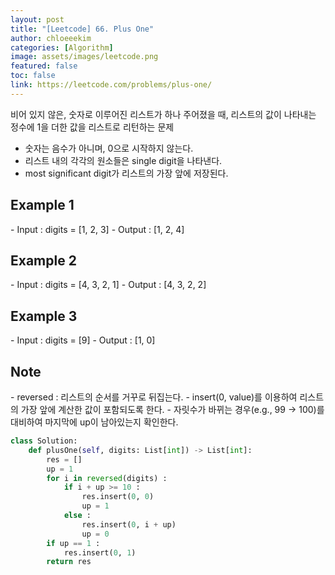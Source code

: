 ```yaml
---
layout: post
title: "[Leetcode] 66. Plus One"
author: chloeeekim
categories: [Algorithm]
image: assets/images/leetcode.png
featured: false
toc: false
link: https://leetcode.com/problems/plus-one/
---
```


비어 있지 않은, 숫자로 이루어진 리스트가 하나 주어졌을 때, 리스트의 값이 나타내는 정수에 1을 더한 값을 리스트로 리턴하는 문제
- 숫자는 음수가 아니며, 0으로 시작하지 않는다.
- 리스트 내의 각각의 원소들은 single digit을 나타낸다.
- most significant digit가 리스트의 가장 앞에 저장된다.

<h2>Example 1</h2>
- Input : digits = [1, 2, 3]
- Output : [1, 2, 4]

<h2>Example 2</h2>
- Input : digits = [4, 3, 2, 1]
- Output : [4, 3, 2, 2]

<h2>Example 3</h2>
- Input : digits = [9]
- Output : [1, 0]

<h2>Note</h2>
- reversed : 리스트의 순서를 거꾸로 뒤집는다.
- insert(0, value)를 이용하여 리스트의 가장 앞에 계산한 값이 포함되도록 한다.
- 자릿수가 바뀌는 경우(e.g., 99 -> 100)를 대비하여 마지막에 up이 남아있는지 확인한다.

```python
class Solution:
    def plusOne(self, digits: List[int]) -> List[int]:
        res = []
        up = 1
        for i in reversed(digits) :
            if i + up >= 10 :
                res.insert(0, 0)
                up = 1
            else :
                res.insert(0, i + up)
                up = 0
        if up == 1 :
            res.insert(0, 1)
        return res
```
